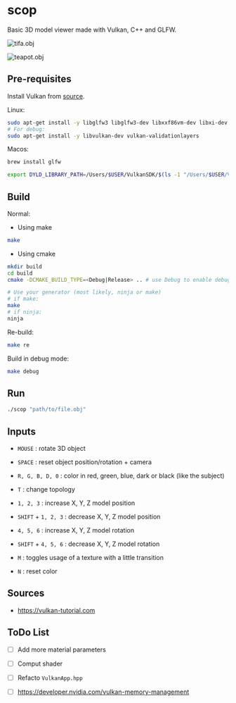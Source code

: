 # scop

Basic 3D model viewer made with Vulkan, C++ and GLFW.

![tifa.obj](https://i.ibb.co/s5bTjC1/Screenshot-from-2024-04-13-15-20-04.png)

![teapot.obj](https://i.ibb.co/L6svR8M/Screenshot-from-2024-04-13-15-20-31.png)

## Pre-requisites

Install Vulkan from [source](https://vulkan.lunarg.com/).

Linux:

```bash
sudo apt-get install -y libglfw3 libglfw3-dev libxxf86vm-dev libxi-dev
# For debug:
sudo apt-get install -y libvulkan-dev vulkan-validationlayers
```

Macos:

```bash
brew install glfw

export DYLD_LIBRARY_PATH=/Users/$USER/VulkanSDK/$(ls -1 "/Users/$USER/VulkanSDK" | sort -V | tail -n 1)/macOS/lib/:$DYLD_LIBRARY_PATH
```

## Build

Normal:

- Using make 
```bash
make
```
- Using cmake
```bash
mkdir build
cd build
cmake -DCMAKE_BUILD_TYPE=<Debug|Release> .. # use Debug to enable debug mode

# Use your generator (most likely, ninja or make)
# if make:
make
# if ninja:
ninja
```

Re-build:

```bash
make re
```

Build in debug mode:

```bash
make debug
```

## Run

```bash
./scop "path/to/file.obj"
```

## Inputs

- `MOUSE` : rotate 3D object

- `SPACE` : reset object position/rotation + camera

- `R, G, B, D, 0` : color in red, green, blue, dark or black (like the subject)

- `T` : change topology

- `1, 2, 3` : increase X, Y, Z model position

- `SHIFT` + `1, 2, 3` : decrease X, Y, Z model position

- `4, 5, 6` : increase X, Y, Z model rotation

- `SHIFT` + `4, 5, 6` : decrease X, Y, Z model rotation

- `M` : toggles usage of a texture with a little transition

- `N` : reset color

## Sources

- https://vulkan-tutorial.com

## ToDo List

- [ ] Add more material parameters

- [ ] Comput shader

- [ ] Refacto `VulkanApp.hpp`

- [ ] https://developer.nvidia.com/vulkan-memory-management
